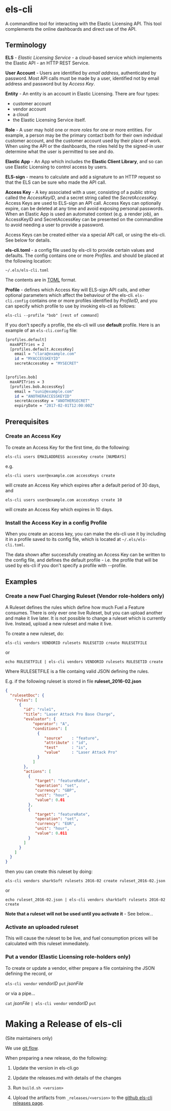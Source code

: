 # els-cli
A commandline tool for interacting with the Elastic Licensing API. This tool
complements the online dashboards and direct use of the API.

## Terminology

**ELS** - *Elastic Licensing Service* - a cloud-based service which implements
the Elastic API - an HTTP REST Service.

**User Account** - Users are identified by *email address*, authenticated by
password. Most API calls must be made by a user, identified not by email address
and password but by *Access Key*.

**Entity** - An entity is an account in Elastic Licensing. There are four types:
* customer account
* vendor account
* a cloud
* the Elastic Licensing Service itself.

**Role** - A user may hold one or more *roles* for one or more entities. For
example, a person may be the primary contact both for their own indvidual
customer account, and the customer account used by their place of work. When
using the API or the dashboards, the roles held by the signed-in user determine
what the user is permitted to see and do.

**Elastic App** - An App which includes the **Elastic Client Library**, and so
can use Elastic Licensing to control access by users.

**ELS-sign** - means to calculate and add a signature to an HTTP request so that
the ELS can be sure who made the API call.

**Access Key** - A key associated with a user, consisting of a public string
called the *AccessKeyID*, and a secret string called the *SecretAccessKey*.
Access Keys are used to ELS-sign an API call. Access Keys can optionally expire,
can be deleted at any time and avoid exposing personal passwords. When an
Elastic App is used an automated context (e.g. a render job), an AccessKeyID and
SecretAccessKey can be presented on the commandline to avoid needing a user to
provide a password.

Access Keys can be created either via a special API call, or using the els-cli.
See below for details.

**els-cli.toml** - a config file used by els-cli to provide certain values
and defaults. The config contains one or more *Profiles*. and should be placed
at the following location:

    ~/.els/els-cli.toml

The contents are in [TOML](https://github.com/toml-lang/toml) format.

**Profile** - defines which Access Key will ELS-sign API calls, and other
optional parameters which affect the behaviour of the els-cli. `els-cli.config`
contains one or more profiles identified by *ProfileID*, and you can specify
which profile to use by invoking els-cli as follows:

    els-cli --profile "bob" [rest of command]

If you don't specify a profile, the els-cli will use **default** profile. Here
is an example of an `els-cli.config` file:

```bash
[profiles.default]
  maxAPITries = 2
  [profiles.default.AccessKey]
    email = "clara@example.com"
    id = "MYACCESSKEYID"
    secretAccessKey = "MYSECRET"


[profiles.bob]
  maxAPITries = 3
  [profiles.bob.AccessKey]
    email = "suni@example.com"
    id = "ANOTHERACCESSKEYID"
    secretAccessKey = "ANOTHERSECRET"
    expiryDate = "2017-02-01T12:00:00Z"
```

## Prerequisites

### Create an Access Key
To create an Access Key for the first time, do the following:

    els-cli users EMAILADDRESS accessKey create [NUMDAYS]

e.g.

    els-cli users user@example.com accessKeys create

will create an Access Key which expires after a default period of 30 days, and

    els-cli users user@example.com accessKeys create 10

will create an Access Key which expires in 10 days.

### Install the Access Key in a config Profile

When you create an access key, you can make the els-cli use it by including it
in a profile saved to its config file, which is located at `~/.els/els-cli.toml`.

The data shown after successfully creating an Access Key can be written to the
config file, and defines the default profile - i.e. the profile that will be
used by els-cli if you don't specify a profile with --profile.

## Examples

### Create a new Fuel Charging Ruleset (Vendor role-holders only)

A Ruleset defines the rules which define how much Fuel a Feature consumes. There
is only ever one live Ruleset, but you can upload another and make it live
later. It is not possible to change a ruleset which is currently live. Instead,
upload a new ruleset and make it live.

To create a new ruleset, do:

    els-cli vendors VENDORID rulesets RULESETID create RULESETFILE

or

    echo RULESETFILE | els-cli vendors VENDORID rulesets RULESETID create

Where RULESETFILE is a file containg valid JSON defining the rules.

E.g. if the following ruleset is stored in file **ruleset_2016-02.json**

```json
{
  "rulesetDoc": {
    "rules": [
      {
        "id": "rule1",
        "title": "Laser Attack Pro Base Charge",
        "evaluator": {
            "operator": "A",
            "conditions": [
              {
                 "source"    : "feature",
                 "attribute" : "id",
                 "test"      : "is",
                 "value"     : "Laser Attack Pro"
              }
            ]
        },
        "actions": [
          {
             "target": "featureRate",
             "operation": "set",
             "currency": "GBP",
             "unit": "hour",
             "value": 0.01
          },
          {
             "target": "featureRate",
             "operation": "set",
             "currency": "EUR",
             "unit": "hour",
             "value": 0.011
          }
        ]
      }
    ]
  }
}

```
then you can create this ruleset by doing:

    els-cli vendors sharkSoft rulesets 2016-02 create ruleset_2016-02.json

or

    echo ruleset_2016-02.json | els-cli vendors sharkSoft rulesets 2016-02 create


**Note that a ruleset will not be used until you activate it** - See below...

### Activate an uploaded ruleset

This will cause the ruleset to be live, and fuel consumption prices will be
calculated with this ruleset immediately.

### Put a vendor (Elastic Licensing role-holders only)

To create or update a vendor, either prepare a file containing the JSON defining
the record, or

`els-cli vendor` *vendorID* `put` *jsonFile*

or via a pipe...

`cat` *jsonFile* `| els-cli vendor` *vendorID* `put`

# Making a Release of els-cli

(Site maintainers only)

We use [git flow](https://danielkummer.github.io/git-flow-cheatsheet/).

When preparing a new release, do the following:

1. Update the version in els-cli.go
2. Update the releases.md with details of the changes
2. Run `build.sh <version>`

5. Upload the artifacts from `_releases/<version>` to the
[github els-cli releases page](https://github.com/elasticlic/els-cli/releases).

